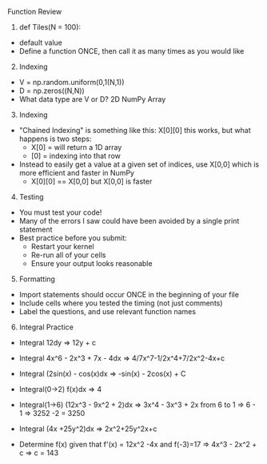 Function Review

1. def Tiles(N = 100):
* default value
* Define a function ONCE, then call it as many times as you would like

2. Indexing
* V = np.random.uniform(0,1(N,1))
* D = np.zeros((N,N))
* What data type are V or D? 2D NumPy Array

3. Indexing
* "Chained Indexing" is something like this: X[0][0] this works, but what happens is two steps:
  - X[0] = will return a 1D array
  - [0] = indexing into that row
* Instead to easily get a value at a given set of indices, use X[0,0] which is more efficient and faster in NumPy
  - X[0][0] == X[0,0] but X[0,0] is faster

4. Testing
* You must test your code!
* Many of the errors I saw could have been avoided by a single print statement
* Best practice before you submit:
  - Restart your kernel
  - Re-run all of your cells
  - Ensure your output looks reasonable

5. Formatting
* Import statements should occur ONCE in the beginning of your file
* Include cells where you tested the timing (not just comments)
* Label the questions, and use relevant function names

6. Integral Practice
* Integral 12dy => 12y + c

* Integral 4x^6 - 2x^3 + 7x - 4dx => 4/7x^7-1/2x^4+7/2x^2-4x+c

* Integral (2sin(x) - cos(x)dx => -sin(x) - 2cos(x) + C

* Integral(0->2) f(x)dx => 4

* Integral(1->6) (12x^3 - 9x^2 + 2)dx => 3x^4 - 3x^3 + 2x from 6 to 1 => 6 - 1 => 3252 -2 = 3250

* Integral (4x +25y^2)dx => 2x^2+25y^2x+c

* Determine f(x) given that f'(x) = 12x^2 -4x and f(-3)=17 => 4x^3 - 2x^2 + c => c = 143
